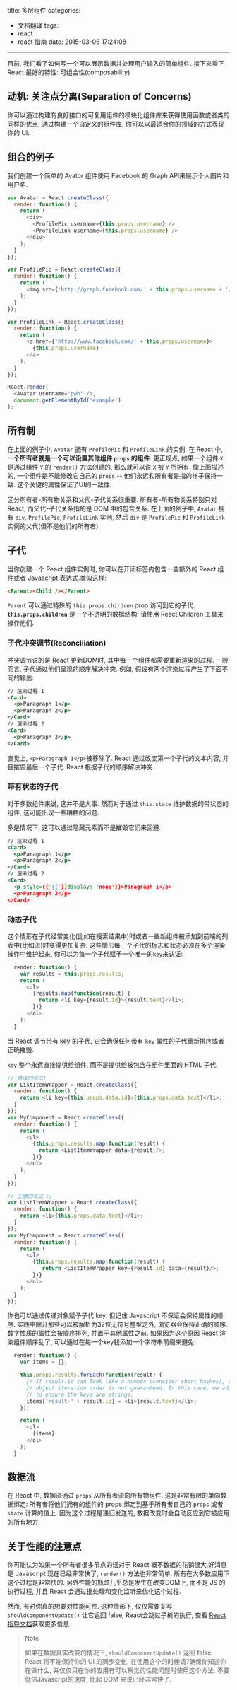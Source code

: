 title: 多层组件
categories:
  - 文档翻译
tags:
  - react
  - react 指南
date: 2015-03-06 17:24:08
---

目前, 我们看了如何写一个可以展示数据并处理用户输入的简单组件. 接下来看下 React 最好的特性: 可组合性(composability)

<!--more-->

## 动机: 关注点分离(Separation of Concerns)

你可以通过构建有良好接口的可复用组件的模块化组件库来获得使用函数或者类的同样的优点. 通过构建一个自定义的组件库, 你可以以最适合你的领域的方式表现你的 UI.

## 组合的例子

我们创建一个简单的 Avator 组件使用 Facebook 的 Graph API来展示个人图片和用户名.

```javascript
var Avatar = React.createClass({
  render: function() {
    return (
      <div>
        <ProfilePic username={this.props.username} />
        <ProfileLink username={this.props.username} />
      </div>
    );
  }
});

var ProfilePic = React.createClass({
  render: function() {
    return (
      <img src={'http://graph.facebook.com/' + this.props.username + '/picture'} />
    );
  }
});

var ProfileLink = React.createClass({
  render: function() {
    return (
      <a href={'http://www.facebook.com/' + this.props.username}>
        {this.props.username}
      </a>
    );
  }
});

React.render(
  <Avatar username="pwh" />,
  document.getElementById('example')
);
```

## 所有制

在上面的例子中, `Avatar` 拥有 `ProfilePic` 和 `ProfileLink` 的实例. 在 React 中, **一个所有者就是一个可以设置其他组件 `props` 的组件**. 更正规点, 如果一个组件 `X` 是通过组件 `Y` 的 `render()` 方法创建的, 那么就可以说 `X` 被 `Y` 所拥有. 像上面描述的, 一个组件是不能修改它自己的 `props` -- 他们永远和所有者是指的样子保持一致. 这个关键的属性保证了UI的一致性.

区分所有者-所有物关系和父代-子代关系很重要. 所有者-所有物关系特别只对 React, 而父代-子代关系指的是 DOM 中的包含关系. 在上面的例子中, `Avatar` 拥有 `div`, `ProfilePic`, `ProfileLink` 实例, 然后 `div` 是 `ProfilePic` 和 `ProfileLink` 实例的父代(但不是他们的所有者).

## 子代

当你创建一个 React 组件实例时, 你可以在开闭标签内包含一些额外的 React 组件或者 Javascript 表达式.类似这样:

```html
<Parent><Child /></Parent>
```

`Parent` 可以通过特殊的 `this.props.chirdren` prop 访问到它的子代. **`this.props.children`** 是一个不透明的数据结构: 请使用 React.Children 工具来操作他们.

### 子代冲突调节(Reconciliation)

冲突调节说的是 React 更新DOM时, 其中每一个组件都需要重新渲染的过程. 一般而言, 子代通过他们呈现的顺序解决冲突. 例如, 假设有两个渲染过程产生了下面不同的输出:

```xml
// 渲染过程 1
<Card>
  <p>Paragraph 1</p>
  <p>Paragraph 2</p>
</Card>
// 渲染过程 2
<Card>
  <p>Paragraph 2</p>
</Card>
```

直觉上, `<p>Paragraph 1</p>`被移除了. React 通过改变第一个子代的文本内容, 并且摧毁最后一个子代. React 根据子代的顺序解决冲突.

### 带有状态的子代

对于多数组件来说, 这并不是大事. 然而对于通过 `this.state` 维护数据的带状态的组件, 这可能出现一些糟糕的问题.

多是情况下, 这可以通过隐藏元素而不是摧毁它们来回避.

```xml
// 渲染过程 1
<Card>
  <p>Paragraph 1</p>
  <p>Paragraph 2</p>
</Card>
// 渲染过程 2
<Card>
  <p style={{'{{'}}display: 'none'}}>Paragraph 1</p>
  <p>Paragraph 2</p>
</Card>
```

### 动态子代

这个情形在子代经常变化(比如在搜索结果中)时或者一些新组件被添加到前端的列表中(比如流)时变得更加复杂. 这些情形每一个子代的标志和状态必须在多个渲染操作中维护起来, 你可以为每一个子代赋予一个唯一的`key`来认证:

```javascript
  render: function() {
    var results = this.props.results;
    return (
      <ol>
        {results.map(function(result) {
          return <li key={result.id}>{result.text}</li>;
        })}
      </ol>
    );
  }
```
  
  当 React 调节带有 key 的子代, 它会确保任何带有 `key` 属性的子代重新排序或者正确摧毁.
  
  `key` 整个永远直接提供给组件, 而不是提供给被包含在组件里面的 HTML 子代. 
  
```javascript
// 错误的写法!
var ListItemWrapper = React.createClass({
  render: function() {
    return <li key={this.props.data.id}>{this.props.data.text}</li>;
  }
});
var MyComponent = React.createClass({
  render: function() {
    return (
      <ul>
        {this.props.results.map(function(result) {
          return <ListItemWrapper data={result}/>;
        })}
      </ul>
    );
  }
});

// 正确的写法 :)
var ListItemWrapper = React.createClass({
  render: function() {
    return <li>{this.props.data.text}</li>;
  }
});
var MyComponent = React.createClass({
  render: function() {
    return (
      <ul>
        {this.props.results.map(function(result) {
           return <ListItemWrapper key={result.id} data={result}/>;
        })}
      </ul>
    );
  }
});
```

你也可以通过传递对象赋予子代 key. 但记住 Javascript 不保证会保持属性的顺序. 实践中除开那些可以被解析为32位无符号整型之外, 浏览器会保持正确的顺序. 数字性质的属性会按顺序排列, 并置于其他属性之前. 如果因为这个原因 React 渲染组件顺序乱了, 可以通过在每一个key钱添加一个字符串前缀来避免:

```javascript
  render: function() {
    var items = {};

    this.props.results.forEach(function(result) {
      // If result.id can look like a number (consider short hashes), then
      // object iteration order is not guaranteed. In this case, we add a prefix
      // to ensure the keys are strings.
      items['result-' + result.id] = <li>{result.text}</li>;
    });

    return (
      <ol>
        {items}
      </ol>
    );
  }
```
  
## 数据流
  
  在 React 中, 数据流通过 `props` 从所有者流向所有物组件. 这是非常有限的单向数据绑定: 所有者将他们拥有的组件的 props 绑定到基于所有者自己的 `props` 或者 `state` 计算的值上. 因为这个过程是递归发送的, 数据改变时会自动反应到它被应用的所有地方.
  
## 关于性能的注意点

你可能认为如果一个所有者很多节点的话对于 React 概不数据的花销很大.好消息是 Javascript 现在已经非常快了, `render()` 方法也非常简单, 所有在大多数应用下这个过程是非常快的. 另外性能的瓶颈几乎总是发生在改变DOM上, 而不是 JS 的执行过程, 并且 React 会通过批处理和变化监听来优化这个过程.

然而, 有时你真的想要对性能可控. 这种情形下, 仅仅需要复写 `shouldComponentUpdate()` 让它返回 false, React会跳过子树的执行, 查看 [React 指导文档](http://facebook.github.io/react/docs/component-specs.html)获取更多信息.

> Note
> 
>如果在数据真实改变的情况下, `shouldComponentUpdate()` 返回 false, React 将不能保持你的 UI 的同步变化. 在使用这个的时候请?确保你知道你在做什么, 并仅仅只在你的应用有可以察觉的性能问题时使用这个方法. 不要低估Javascript的速度, 比起 DOM 来说已经非常快了.
